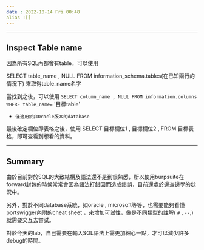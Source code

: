 ```yaml
---
date : 2022-10-14 Fri 00:48
alias :[]
---
```


---
## Inspect Table name

因為所有SQL內都會有table，可以使用

SELECT table_name , NULL FROM information_schema.tables(在已知兩行的情況下)
來取得table_name名字

當找到之後，可以使用
`SELECT column_name , NULL FROM information.columns WHERE table_name=` '目標table'
+ `僅適用於非Oracle版本的database`

最後確定欄位即表格之後，使用
SELECT 目標欄位1 , 目標欄位2 , FROM 目標表格，即可查看到想看的資料。


---
## Summary
由於目前對於SQL的大致結構及語法還不是到很熟悉，所以使用burpsuite在forward封包的時候常常會因為語法打錯因而造成錯誤，目前還處於邊查邊學的狀況中。

另外，對於不同database系統，如oracle , microsoft等等，也需要能夠看懂portswigger內附的cheat sheet ，來增加可試性，像是不同類型的註解( `#`  ,  ` -- `,)就需要交互去嘗試。

對於今天的lab，自己需要在輸入SQL語法上需更加細心一點，才可以減少許多debug的時間。
